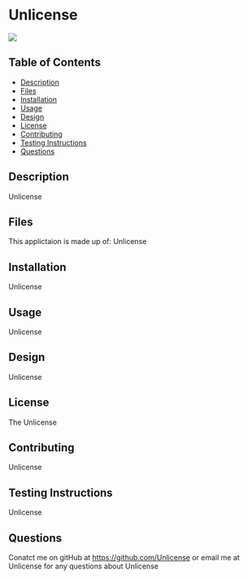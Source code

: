 # Unlicense

<img src="https://img.shields.io/badge/Licence-The%20Unlicense-brightgreen">


## Table of Contents
* [Description](#description)
* [Files](#files)
* [Installation](#installation)
* [Usage](#usage)
* [Design](#design)
* [License](#license)
* [Contributing](#contributing)
* [Testing Instructions](#testing-instructions)
* [Questions](#questions)

## Description

Unlicense

## Files

This applictaion is made up of: Unlicense

## Installation
Unlicense

## Usage
Unlicense

## Design
Unlicense

## License
The Unlicense

## Contributing
Unlicense

## Testing Instructions
Unlicense

## Questions
Conatct me on gitHub at https://github.com/Unlicense or email me at Unlicense for any questions about Unlicense

